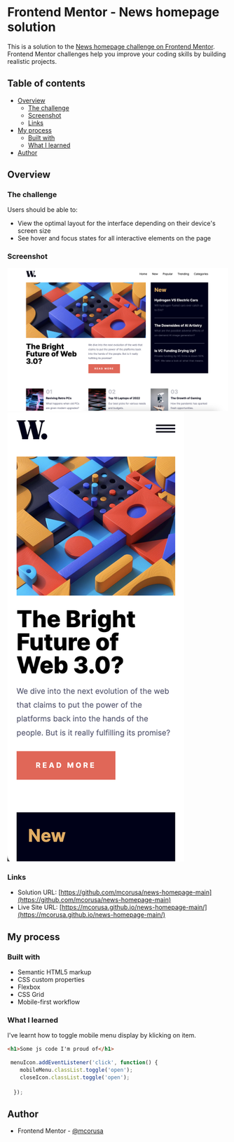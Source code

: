 # Frontend Mentor - News homepage solution

This is a solution to the [News homepage challenge on Frontend Mentor](https://www.frontendmentor.io/challenges/news-homepage-H6SWTa1MFl). Frontend Mentor challenges help you improve your coding skills by building realistic projects. 

## Table of contents

- [Overview](#overview)
  - [The challenge](#the-challenge)
  - [Screenshot](#screenshot)
  - [Links](#links)
- [My process](#my-process)
  - [Built with](#built-with)
  - [What I learned](#what-i-learned)
- [Author](#author)


## Overview

### The challenge

Users should be able to:

- View the optimal layout for the interface depending on their device's screen size
- See hover and focus states for all interactive elements on the page

### Screenshot

![](./screenshots/Screenshot1.png)
![](./screenshots/Screenshot2.png)


### Links

- Solution URL: [https://github.com/mcorusa/news-homepage-main](https://github.com/mcorusa/news-homepage-main)
- Live Site URL: [https://mcorusa.github.io/news-homepage-main/](https://mcorusa.github.io/news-homepage-main/)

## My process

### Built with

- Semantic HTML5 markup
- CSS custom properties
- Flexbox
- CSS Grid
- Mobile-first workflow

### What I learned

I've learnt how to toggle mobile menu display by klicking on item.


```html
<h1>Some js code I'm proud of</h1>

```
```js
 menuIcon.addEventListener('click', function() {
    mobileMenu.classList.toggle('open');
    closeIcon.classList.toggle('open');
    
  });
```


## Author

- Frontend Mentor - [@mcorusa](https://www.frontendmentor.io/profile/mcorusa)

